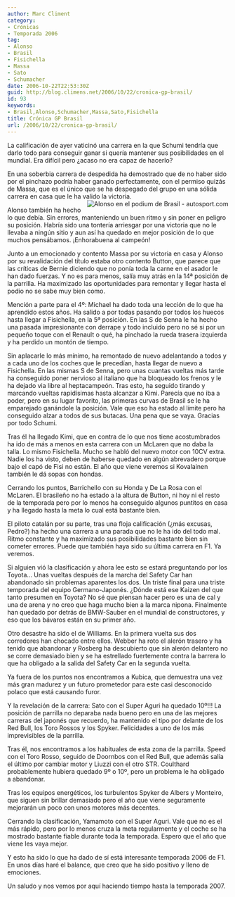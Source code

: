 ```yaml
---
author: Marc Climent
category:
- Crónicas
- Temporada 2006
tag:
- Alonso
- Brasil
- Fisichella
- Massa
- Sato
- Schumacher
date: 2006-10-22T22:53:30Z
guid: http://blog.climens.net/2006/10/22/cronica-gp-brasil/
id: 93
keywords:
- Brasil,Alonso,Schumacher,Massa,Sato,Fisichella
title: Crónica GP Brasil
url: /2006/10/22/cronica-gp-brasil/
---
```


La calificación de ayer vaticinó una carrera en la que Schumi tendría que darlo todo para conseguir ganar si quería mantener sus posibilidades en el mundial. Era difícil pero ¿acaso no era capaz de hacerlo?

En una soberbia carrera de despedida ha demostrado que de no haber sido por el pinchazo podría haber ganado perfectamente, con el permiso quizás de Massa, que es el único que se ha despegado del grupo en una sólida carrera en casa que le ha valido la victoria.<img align="right" alt="Alonso en el podium de Brasil - autosport.com" src="http://f1blog.climens.net/files/2006/10/alonso-campeon.jpg" />

Alonso también ha hecho lo que debía. Sin errores, manteniendo un buen ritmo y sin poner en peligro su posición. Habría sido una tontería arriesgar por una victoria que no le llevaba a ningún sitio y aun así ha quedado en mejor posición de lo que muchos pensábamos. ¡Enhorabuena al campeón!

Junto a un emocionado y contento Massa por su victoria en casa y Alonso por su revalidación del título estaba otro contento Button, que parece que las críticas de Bernie diciendo que no ponía toda la carne en el asador le han dado fuerzas. Y no es para menos, salía muy atrás en la 14ª posición de la parrilla. Ha maximizado las oportunidades para remontar y llegar hasta el podio no se sabe muy bien como.

Mención a parte para el 4º: Michael ha dado toda una lección de lo que ha aprendido estos años. Ha salido a por todas pasando por todos los huecos hasta llegar a Fisichella, en la 5ª posición. En las S de Senna le ha hecho una pasada impresionante con derrape y todo incluido pero no sé si por un pequeño toque con el Renault o qué, ha pinchado la rueda trasera izquierda y ha perdido un montón de tiempo.

Sin aplacarle lo más mínimo, ha remontado de nuevo adelantando a todos y a cada uno de los coches que le precedían, hasta llegar de nuevo a Fisichella. En las mismas S de Senna, pero unas cuantas vueltas más tarde ha conseguido poner nervioso al italiano que ha bloqueado los frenos y le ha dejado via libre al heptacampeón. Tras esto, ha seguido tirando y marcando vueltas rapidísimas hasta alcanzar a Kimi. Parecía que no iba a poder, pero en su lugar favorito, las primeras curvas de Brasil se le ha emparejado ganándole la posición. Vale que eso ha estado al límite pero ha conseguido alzar a todos de sus butacas. Una pena que se vaya. Gracias por todo Schumi.

Tras él ha llegado Kimi, que en contra de lo que nos tiene acostumbrados ha ido de más a menos en esta carrera con un McLaren que no daba la talla. Lo mismo Fisichella. Mucho se habló del nuevo motor con 10CV extra. Nadie los ha visto, deben de haberse quedado en algún abrevadero porque bajo el capó de Fisi no están. El año que viene veremos si Kovalainen también le dá sopas con hondas.

Cerrando los puntos, Barrichello con su Honda y De La Rosa con el McLaren. El brasileño no ha estado a la altura de Button, ni hoy ni el resto de la temporada pero por lo menos ha conseguido algunos puntitos en casa y ha llegado hasta la meta lo cual está bastante bien.

El piloto catalán por su parte, tras una floja calificación (¿más excusas, Pedro?) ha hecho una carrera a una parada que no le ha ido del todo mal. Ritmo constante y ha maximizado sus posibilidades bastante bien sin cometer errores. Puede que también haya sido su última carrera en F1. Ya veremos.

Si alguien vió la clasificación y ahora lee esto se estará preguntando por los Toyota&#8230; Unas vueltas después de la marcha del Safety Car han abandonado sin problemas aparentes los dos. Un triste final para una triste temporada del equipo Germano-Japonés. ¿Dónde está ese Kaizen del que tanto presumen en Toyota? No sé que piensan hacer pero es una de cal y una de arena y no creo que haga mucho bien a la marca nipona. Finalmente han quedado por detrás de BMW-Sauber en el mundial de constructores, y eso que los bávaros están en su primer año.
  
Otro desastre ha sido el de Williams. En la primera vuelta sus dos corredores han chocado entre ellos. Webber ha roto el alerón trasero y ha tenido que abandonar y Rosberg ha descubierto que sin alerón delantero no se corre demasiado bien y se ha estrellado fuertemente contra la barrera lo que ha obligado a la salida del Safety Car en la segunda vuelta.
  
<!--more--> Ya fuera de los puntos nos encontramos a Kubica, que demuestra una vez más gran madurez y un futuro prometedor para este casi desconocido polaco que está causando furor.

Y la revelación de la carrera: Sato con el Super Aguri ha quedado 10º!!! La posición de parrilla no deparaba nada bueno pero en una de las mejores carreras del japonés que recuerdo, ha mantenido el tipo por delante de los Red Bull, los Toro Rossos y los Spyker. Felicidades a uno de los más imprevisibles de la parrilla.

Tras él, nos encontramos a los habituales de esta zona de la parrilla. Speed con el Toro Rosso, seguido de Doornbos con el Red Bull, que además salía el último por cambiar motor y Liuzzi con el otro STR. Coulthard probablemente hubiera quedado 9º o 10º, pero un problema le ha obligado a abandonar.

Tras los equipos energéticos, los turbulentos Spyker de Albers y Monteiro, que siguen sin brillar demasiado pero el año que viene seguramente mejorarán un poco con unos motores más decentes.

Cerrando la clasificación, Yamamoto con el Super Aguri. Vale que no es el más rápido, pero por lo menos cruza la meta regularmente y el coche se ha mostrado bastante fiable durante toda la temporada. Espero que el año que viene les vaya mejor.

Y esto ha sido lo que ha dado de sí está interesante temporada 2006 de F1. En unos días haré el balance, que creo que ha sido positivo y lleno de emociones.

Un saludo y nos vemos por aquí haciendo tiempo hasta la temporada 2007.